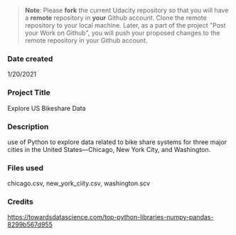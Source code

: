 >**Note**: Please **fork** the current Udacity repository so that you will have a **remote** repository in **your** Github account. Clone the remote repository to your local machine. Later, as a part of the project "Post your Work on Github", you will push your proposed changes to the remote repository in your Github account.

### Date created
1/20/2021

### Project Title
Explore US Bikeshare Data
### Description
use of Python to explore data related to bike share systems for three major cities in the United States—Chicago, New York City, and Washington.

### Files used
chicago.csv, new_york_ciity.csv, washington.scv

### Credits
https://towardsdatascience.com/top-python-libraries-numpy-pandas-8299b567d955
